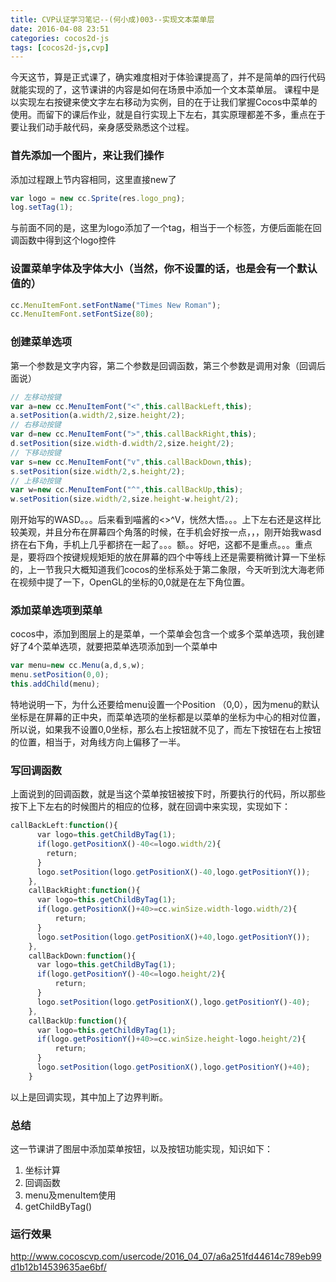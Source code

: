 ```yaml
---
title: CVP认证学习笔记--(何小成)003--实现文本菜单层
date: 2016-04-08 23:51
categories: cocos2d-js
tags: [cocos2d-js,cvp]
---
```

今天这节，算是正式课了，确实难度相对于体验课提高了，并不是简单的四行代码就能实现的了，这节课讲的内容是如何在场景中添加一个文本菜单层。
课程中是以实现左右按键来使文字左右移动为实例，目的在于让我们掌握Cocos中菜单的使用。<!--more-->而留下的课后作业，就是自行实现上下左右，其实原理都差不多，重点在于要让我们动手敲代码，亲身感受熟悉这个过程。
### 首先添加一个图片，来让我们操作
添加过程跟上节内容相同，这里直接new了
```javascript
var logo = new cc.Sprite(res.logo_png);
log.setTag(1);
```
与前面不同的是，这里为logo添加了一个tag，相当于一个标签，方便后面能在回调函数中得到这个logo控件
### 设置菜单字体及字体大小（当然，你不设置的话，也是会有一个默认值的）
```javascript
cc.MenuItemFont.setFontName("Times New Roman");
cc.MenuItemFont.setFontSize(80);
```
### 创建菜单选项
第一个参数是文字内容，第二个参数是回调函数，第三个参数是调用对象（回调后面说）
```javascript
// 左移动按键
var a=new cc.MenuItemFont("<",this.callBackLeft,this);
a.setPosition(a.width/2,size.height/2);
// 右移动按键
var d=new cc.MenuItemFont(">",this.callBackRight,this);
d.setPosition(size.width-d.width/2,size.height/2);
// 下移动按键
var s=new cc.MenuItemFont("v",this.callBackDown,this);
s.setPosition(size.width/2,s.height/2);
// 上移动按键
var w=new cc.MenuItemFont("^",this.callBackUp,this);
w.setPosition(size.width/2,size.height-w.height/2);
```
刚开始写的WASD。。。后来看到喵酱的<>^V，恍然大悟。。。上下左右还是这样比较美观，并且分布在屏幕四个角落的时候，在手机会好按一点，，，刚开始我wasd挤在右下角，手机上几乎都挤在一起了。。。额。。好吧，这都不是重点。。。重点是，要将四个按键规规矩矩的放在屏幕的四个中等线上还是需要稍微计算一下坐标的，上一节我只大概知道我们cocos的坐标系处于第二象限，今天听到沈大海老师在视频中提了一下，OpenGL的坐标的0,0就是在左下角位置。
### 添加菜单选项到菜单
cocos中，添加到图层上的是菜单，一个菜单会包含一个或多个菜单选项，我创建好了4个菜单选项，就要把菜单选项添加到一个菜单中
```javascript
var menu=new cc.Menu(a,d,s,w);
menu.setPosition(0,0);
this.addChild(menu);
```
特地说明一下，为什么还要给menu设置一个Position （0,0），因为menu的默认坐标是在屏幕的正中央，而菜单选项的坐标都是以菜单的坐标为中心的相对位置，所以说，如果我不设置0,0坐标，那么右上按钮就不见了，而左下按钮在右上按钮的位置，相当于，对角线方向上偏移了一半。
### 写回调函数
上面说到的回调函数，就是当这个菜单按钮被按下时，所要执行的代码，所以那些按下上下左右的时候图片的相应的位移，就在回调中来实现，实现如下：
```javascript
callBackLeft:function(){
      var logo=this.getChildByTag(1);
      if(logo.getPositionX()-40<=logo.width/2){
        return;
      }
      logo.setPosition(logo.getPositionX()-40,logo.getPositionY());
    },
    callBackRight:function(){
      var logo=this.getChildByTag(1);
      if(logo.getPositionX()+40>=cc.winSize.width-logo.width/2){
          return;
      }
      logo.setPosition(logo.getPositionX()+40,logo.getPositionY());
    },
    callBackDown:function(){
      var logo=this.getChildByTag(1);
      if(logo.getPositionY()-40<=logo.height/2){
          return;
      }
      logo.setPosition(logo.getPositionX(),logo.getPositionY()-40);
    },
    callBackUp:function(){
      var logo=this.getChildByTag(1);
      if(logo.getPositionY()+40>=cc.winSize.height-logo.height/2){
          return;
      }
      logo.setPosition(logo.getPositionX(),logo.getPositionY()+40);
    }
```
以上是回调实现，其中加上了边界判断。

### 总结
这一节课讲了图层中添加菜单按钮，以及按钮功能实现，知识如下：
1. 坐标计算
2. 回调函数
3. menu及menuItem使用
4. getChildByTag()

### 运行效果
http://www.cocoscvp.com/usercode/2016_04_07/a6a251fd44614c789eb99d1b12b14539635ae6bf/
